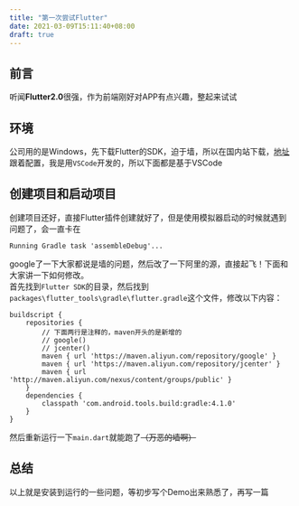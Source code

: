 ```yaml
---
title: "第一次尝试Flutter"
date: 2021-03-09T15:11:40+08:00
draft: true
---
```


## 前言
听闻**Flutter2.0**很强，作为前端刚好对APP有点兴趣，整起来试试

## 环境
公司用的是Windows，先下载Flutter的SDK，迫于墙，所以在国内站下载，[地址](https://flutter.cn/docs/get-started/install/windows)  
跟着配置，我是用`VSCode`开发的，所以下面都是基于VSCode

## 创建项目和启动项目
创建项目还好，直接Flutter插件创建就好了，但是使用模拟器启动的时候就遇到问题了，会一直卡在
```
Running Gradle task 'assembleDebug'...
```
google了一下大家都说是墙的问题，然后改了一下阿里的源，直接起飞！下面和大家讲一下如何修改。  
首先找到`Flutter SDK`的目录，然后找到`packages\flutter_tools\gradle\flutter.gradle`这个文件，修改以下内容：
```
buildscript {
    repositories {
        // 下面两行是注释的，maven开头的是新增的
        // google()
        // jcenter()
        maven { url 'https://maven.aliyun.com/repository/google' }
        maven { url 'https://maven.aliyun.com/repository/jcenter' }
        maven { url 'http://maven.aliyun.com/nexus/content/groups/public' }
    }
    dependencies {
        classpath 'com.android.tools.build:gradle:4.1.0'
    }
}
```
然后重新运行一下`main.dart`就能跑了~~（万恶的墙啊）~~

## 总结
以上就是安装到运行的一些问题，等初步写个Demo出来熟悉了，再写一篇